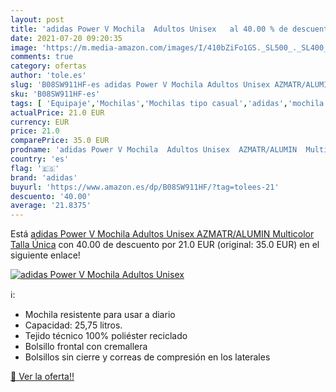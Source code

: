 ```yaml
---
layout: post
title: 'adidas Power V Mochila  Adultos Unisex   al 40.00 % de descuento'
date: 2021-07-20 09:20:35
image: 'https://m.media-amazon.com/images/I/410bZiFo1GS._SL500_._SL400_.jpg'
comments: true
category: ofertas
author: 'tole.es'
slug: 'B08SW911HF-es adidas Power V Mochila Adultos Unisex AZMATR/ALUMIN...'
sku: 'B08SW911HF-es'
tags: [ 'Equipaje','Mochilas','Mochilas tipo casual','adidas','mochila', ]
actualPrice: 21.0 EUR
currency: EUR
price: 21.0
comparePrice: 35.0 EUR
prodname: 'adidas Power V Mochila  Adultos Unisex  AZMATR/ALUMIN  Multicolor   Talla Única'
country: 'es'
flag: '🇪🇸'
brand: 'adidas'
buyurl: 'https://www.amazon.es/dp/B08SW911HF/?tag=tolees-21'
descuento: '40.00'
average: '21.8375'
---
```


Está [adidas Power V Mochila  Adultos Unisex  AZMATR/ALUMIN  Multicolor   Talla Única](https://www.amazon.es/dp/B08SW911HF/?tag=tolees-21) con 40.00 de descuento por 21.0 EUR (original: 35.0 EUR) en el siguiente enlace!

[![adidas Power V Mochila  Adultos Unisex  ](https://m.media-amazon.com/images/I/410bZiFo1GS._SL500_._SL400_.jpg)](https://www.amazon.es/dp/B08SW911HF/?tag=tolees-21)

ℹ️:

- Mochila resistente para usar a diario
- Capacidad: 25,75 litros.
- Tejido técnico 100% poliéster reciclado
- Bolsillo frontal con cremallera
- Bolsillos sin cierre y correas de compresión en los laterales

[🛒 Ver la oferta!!](https://www.amazon.es/dp/B08SW911HF/?tag=tolees-21)
